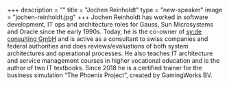+++
description = ""
title = "Jochen Reinholdt"
type = "new-speaker"
image = "jochen-reinholdt.jpg"
+++
Jochen Reinholdt has worked in software development, IT ops and architecture roles for
Gauss, Sun Microsystems and Oracle since the early 1990s. Today, he is the co-owner of
[sy:de consulting GmbH](https://www.syde-consulting.ch) and is active as a consultant to swiss
companies and federal authorities and does reviews/evaluations of both system
architectures and operational processes. He also teaches IT architecture and service
management courses in higher vocational education and is the author of two IT textbooks.
Since 2018 he is a certified trainer for the business simulation “The Phoenix Project”,
created by GamingWorks BV.